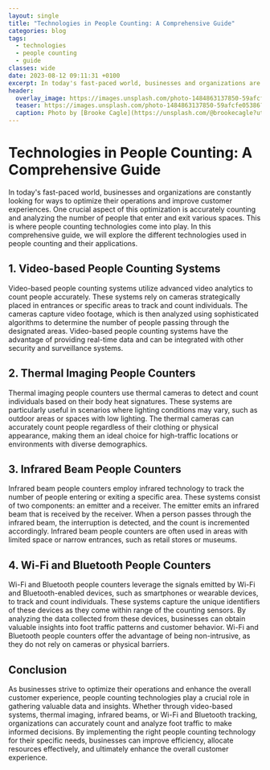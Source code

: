 ```yaml
---
layout: single
title: "Technologies in People Counting: A Comprehensive Guide"
categories: blog
tags:
  - technologies
  - people counting
  - guide
classes: wide
date: 2023-08-12 09:11:31 +0100
excerpt: In today's fast-paced world, businesses and organizations are constantly looking for ways to optimize their operations and improve customer experiences.
header:
  overlay_image: https://images.unsplash.com/photo-1484863137850-59afcfe05386?crop=entropy&cs=tinysrgb&fit=max&fm=jpg&ixid=M3w0Nzk0ODB8MHwxfHNlYXJjaHwyfHx0ZWNobm9sb2dpZXMlMkMlMjBwZW9wbGUlMjBjb3VudGluZyUyQyUyMGd1aWRlfGVufDB8MHx8fDE2OTE4Mjc4OTJ8MA&ixlib=rb-4.0.3&q=80&w=1080
  teaser: https://images.unsplash.com/photo-1484863137850-59afcfe05386?crop=entropy&cs=tinysrgb&fit=max&fm=jpg&ixid=M3w0Nzk0ODB8MHwxfHNlYXJjaHwyfHx0ZWNobm9sb2dpZXMlMkMlMjBwZW9wbGUlMjBjb3VudGluZyUyQyUyMGd1aWRlfGVufDB8MHx8fDE2OTE4Mjc4OTJ8MA&ixlib=rb-4.0.3&q=80&w=400
  caption: Photo by [Brooke Cagle](https://unsplash.com/@brookecagle?utm_source=peoplecounter&utm_medium=referral) on [Unsplash](https://unsplash.com/?utm_source=peoplecounter&utm_medium=referral)
---
```


# Technologies in People Counting: A Comprehensive Guide

In today's fast-paced world, businesses and organizations are constantly looking for ways to optimize their operations and improve customer experiences. One crucial aspect of this optimization is accurately counting and analyzing the number of people that enter and exit various spaces. This is where people counting technologies come into play. In this comprehensive guide, we will explore the different technologies used in people counting and their applications.

## 1. Video-based People Counting Systems

Video-based people counting systems utilize advanced video analytics to count people accurately. These systems rely on cameras strategically placed in entrances or specific areas to track and count individuals. The cameras capture video footage, which is then analyzed using sophisticated algorithms to determine the number of people passing through the designated areas. Video-based people counting systems have the advantage of providing real-time data and can be integrated with other security and surveillance systems.

## 2. Thermal Imaging People Counters

Thermal imaging people counters use thermal cameras to detect and count individuals based on their body heat signatures. These systems are particularly useful in scenarios where lighting conditions may vary, such as outdoor areas or spaces with low lighting. The thermal cameras can accurately count people regardless of their clothing or physical appearance, making them an ideal choice for high-traffic locations or environments with diverse demographics.

## 3. Infrared Beam People Counters

Infrared beam people counters employ infrared technology to track the number of people entering or exiting a specific area. These systems consist of two components: an emitter and a receiver. The emitter emits an infrared beam that is received by the receiver. When a person passes through the infrared beam, the interruption is detected, and the count is incremented accordingly. Infrared beam people counters are often used in areas with limited space or narrow entrances, such as retail stores or museums.

## 4. Wi-Fi and Bluetooth People Counters

Wi-Fi and Bluetooth people counters leverage the signals emitted by Wi-Fi and Bluetooth-enabled devices, such as smartphones or wearable devices, to track and count individuals. These systems capture the unique identifiers of these devices as they come within range of the counting sensors. By analyzing the data collected from these devices, businesses can obtain valuable insights into foot traffic patterns and customer behavior. Wi-Fi and Bluetooth people counters offer the advantage of being non-intrusive, as they do not rely on cameras or physical barriers.

## Conclusion

As businesses strive to optimize their operations and enhance the overall customer experience, people counting technologies play a crucial role in gathering valuable data and insights. Whether through video-based systems, thermal imaging, infrared beams, or Wi-Fi and Bluetooth tracking, organizations can accurately count and analyze foot traffic to make informed decisions. By implementing the right people counting technology for their specific needs, businesses can improve efficiency, allocate resources effectively, and ultimately enhance the overall customer experience.
